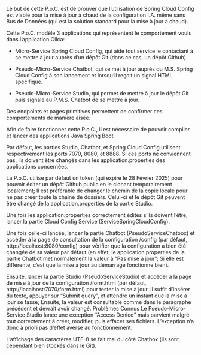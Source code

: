 Le but de cette P.o.C. est de prouver que l’utilisation de Spring Cloud Config est viable pour la mise à jour à chaud de la configuration I.A. même sans Bus de Données (qui est la solution standard pour la mise à jour à chaud).

Cette P.o.C. modèle 3 applications qui représentent le comportement voulu dans l’application Ollca:

  - Micro-Service Spring Cloud Config, qui aide tout service le contactant à se mettre à jour auprès d’un dépôt Git (dans ce cas, un dépôt Github).

  - Pseudo-Micro-Service Chatbot, qui se met à jour auprès du M.S. Spring Cloud Config à son lancement et lorsqu’il reçoit un signal HTML spécifique.

  - Pseudo-Micro-Service Studio, qui permet de mettre à jour le dépôt Git puis signale au P.M.S. Chatbot de se mettre à jour.

Des endpoints et pages primitives permettent de confirmer ces comportements de manière aisée.

Afin de faire fonctionner cette P.o.C., il est nécessaire de pouvoir compiler et lancer des applications Java Spring Boot.

Par défaut, les parties Studio, Chatbot, et Spring Cloud Config utilisent respectivement les ports 7070, 8080, et 8888. Si ces ports ne conviennent pas, ils doivent être changés dans les application.properties des applications concernées.

La P.o.C. utilise par défaut un token (qui expire le 28 Février 2025) pour pouvoir éditer un dépôt Github public en le clonant temporairement localement; Il est préférable de changer le chemin de la copie locale pour ne pas créer toute la chaîne de dossiers. Celui-ci et le dépôt Git peuvent être changé de la application.properties de la partie Studio.

Une fois les application.properties correctement édités s’ils doivent l’être, lancer la partie Cloud Config Service (ServiceSpringCloudConfig).

Une fois celle-ci lancée, lancer la partie Chatbot (PseudoServiceChatbox) et accéder à la page de consultation de la configuration /config (par défaut, http://localhost:8080/config) pour vérifier que la configuration a bien été changée de sa valeur par défaut (en effet, le application.properties de la partie Chatbot met normalement la valeur à “Pas mise à jour”; Si elle est différente, c’est que la mise à jour au démarrage fonctionne bien).

Ensuite, lancer la partie Studio (PseudoServiceStudio) et accéder à la page de mise à jour de la configuration /form.html (par défaut, http://localhost:7070/form.html) pour tester la mise à jour. Il suffit d’insérer du texte, appuyer sur “Submit query”, et attendre un instant que la mise à jour se fasse; Ensuite, la valeur est consultable comme dans le paragraphe précédent et devrait avoir changé.
Problèmes Connus
Le Pseudo-Micro-Service Studio lance une exception “Access Denied” mais parvient malgré tout correctement à créer, modifier, puis effacer ses fichiers. L’exception n’a donc à priori pas d’effet averse au fonctionnement.

L’affichage des caractères UTF-8 se fait mal du côté Chatbox (ils sont cependant bien stockés dans le Git).
